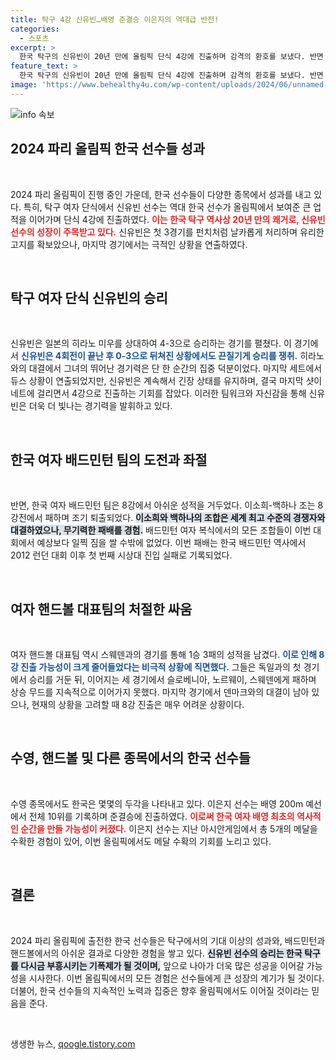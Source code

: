 ```yaml
---
title: 탁구 4강 신유빈…배영 준결승 이은지의 역대급 반전!
categories:
  - 스포츠
excerpt: >
  한국 탁구의 신유빈이 20년 만에 올림픽 단식 4강에 진출하며 감격의 환호를 보냈다. 반면 배드민턴과 핸드볼 대표팀은 8강 진출의 꿈이 멀어졌다. 지금, 파리에서 펼쳐지는 대격돌의 현장을 눈여겨보자!
feature_text: >
  한국 탁구의 신유빈이 20년 만에 올림픽 단식 4강에 진출하며 감격의 환호를 보냈다. 반면 배드민턴과 핸드볼 대표팀은 8강 진출의 꿈이 멀어졌다. 지금, 파리에서 펼쳐지는 대격돌의 현장을 눈여겨보자!
image: 'https://www.behealthy4u.com/wp-content/uploads/2024/06/unnamed-file.png'
---
```


<p><img src="https://www.behealthy4u.com/wp-content/uploads/2024/06/unnamed-file.png" alt="info 속보" /></p>

<h2 data-ke-size="size26">2024 파리 올림픽 한국 선수들 성과</h2>

<p data-ke-size="size16">&nbsp;</p>

<p>2024 파리 올림픽이 진행 중인 가운데, 한국 선수들이 다양한 종목에서 성과를 내고 있다. 특히, 탁구 여자 단식에서 신유빈 선수는 역대 한국 선수가 올림픽에서 보여준 큰 업적을 이어가며 단식 4강에 진출하였다. <b><span style="color: #ee2323;">이는 한국 탁구 역사상 20년 만의 쾌거로, 신유빈 선수의 성장이 주목받고 있다.</span></b> 신유빈은 첫 3경기를 펀치처럼 날카롭게 처리하며 유리한 고지를 확보았으나, 마지막 경기에서는 극적인 상황을 연출하였다.  </p>

<p data-ke-size="size16">&nbsp;</p>

<h2 data-ke-size="size26">탁구 여자 단식 신유빈의 승리</h2>

<p data-ke-size="size16">&nbsp;</p>

<p>신유빈은 일본의 히라노 미우를 상대하여 4-3으로 승리하는 경기를 펼쳤다. 이 경기에서 <b><span style="color: #1a5490;">신유빈은 4회전이 끝난 후 0-3으로 뒤쳐진 상황에서도 끈질기게 승리를 쟁취.</span></b> 히라노와의 대결에서 그녀의 뛰어난 경기력은 단 한 순간의 집중 덕분이었다. 마지막 세트에서 듀스 상황이 연출되었지만, 신유빈은 계속해서 긴장 상태를 유지하며, 결국 마지막 샷이 네트에 걸리면서 4강으로 진출하는 기회를 잡았다. 이러한 팀워크와 자신감을 통해 신유빈은 더욱 더 빛나는 경기력을 발휘하고 있다.</p>

<p data-ke-size="size16">&nbsp;</p>

<h2 data-ke-size="size26">한국 여자 배드민턴 팀의 도전과 좌절</h2>

<p data-ke-size="size16">&nbsp;</p>

<p>반면, 한국 여자 배드민턴 팀은 8강에서 아쉬운 성적을 거두었다. 이소희-백하나 조는 8강전에서 패하며 조기 퇴출되었다. <b><span style="background-color: #21538527;">이소희와 백하나의 조합은 세계 최고 수준의 경쟁자와 대결하였으나, 무기력한 패배를 경험.</span></b> 배드민턴 여자 복식에서의 모든 조합들이 이번 대회에서 예상보다 일찍 짐을 쌀 수밖에 없었다. 이번 패배는 한국 배드민턴 역사에서 2012 런던 대회 이후 첫 번째 시상대 진입 실패로 기록되었다.</p>

<p data-ke-size="size16">&nbsp;</p>

<h2 data-ke-size="size26">여자 핸드볼 대표팀의 처절한 싸움</h2>

<p data-ke-size="size16">&nbsp;</p>

<p>여자 핸드볼 대표팀 역시 스웨덴과의 경기를 통해 1승 3패의 성적을 남겼다. <b><span style="color: #1a5490;">이로 인해 8강 진출 가능성이 크게 줄어들었다는 비극적 상황에 직면했다.</span></b> 그들은 독일과의 첫 경기에서 승리를 거둔 뒤, 이어지는 세 경기에서 슬로베니아, 노르웨이, 스웨덴에게 패하며 상승 무드를 지속적으로 이어가지 못했다. 마지막 경기에서 덴마크와의 대결이 남아 있으나, 현재의 상황을 고려할 때 8강 진출은 매우 어려운 상황이다.</p>

<p data-ke-size="size16">&nbsp;</p>

<h2 data-ke-size="size26">수영, 핸드볼 및 다른 종목에서의 한국 선수들</h2>

<p data-ke-size="size16">&nbsp;</p>

<p>수영 종목에서도 한국은 몇몇의 두각을 나타내고 있다. 이은지 선수는 배영 200m 예선에서 전체 10위를 기록하며 준결승에 진출하였다. <b><span style="color: #ee2323;">이로써 한국 여자 배영 최초의 역사적인 순간을 만들 가능성이 커졌다.</span></b> 이은지 선수는 지난 아시안게임에서 총 5개의 메달을 수확한 경험이 있어, 이번 올림픽에서도 메달 수확의 기회를 노리고 있다.</p>

<p data-ke-size="size16">&nbsp;</p>

<h2 data-ke-size="size26">결론</h2>

<p data-ke-size="size16">&nbsp;</p>

<p>2024 파리 올림픽에 출전한 한국 선수들은 탁구에서의 기대 이상의 성과와, 배드민턴과 핸드볼에서의 아쉬운 결과로 다양한 경험을 쌓고 있다. <b><span style="background-color: #21538527;">신유빈 선수의 승리는 한국 탁구를 다시금 부흥시키는 기폭제가 될 것이며,</span></b> 앞으로 나아가 더욱 많은 성공을 이어갈 가능성을 시사한다. 이번 올림픽에서의 모든 경험은 선수들에게 큰 성장의 계기가 될 것이다. 더불어, 한국 선수들의 지속적인 노력과 집중은 향후 올림픽에서도 이어질 것이라는 믿음을 준다.</p>

<p data-ke-size="size16">&nbsp;</p>
생생한 뉴스, <a href="https://qoogle.tistory.com" rel="dofollow">qoogle.tistory.com</a>


